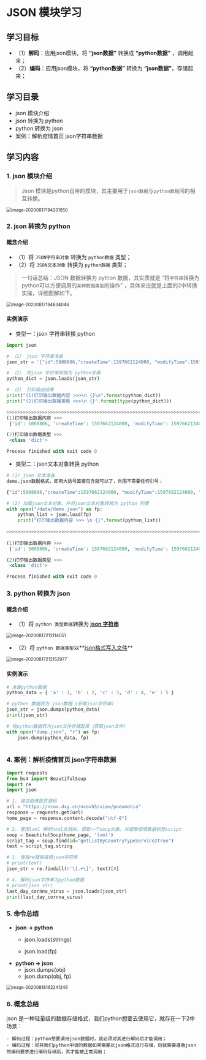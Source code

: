 # JSON 模块学习

## 学习目标

- （1）**解码**：应用json模块，将 **“json数据”** 转换成 **“python数据”** ，调用起来；
- （2）**编码**：应用json模块，将 **“python数据”** 转换为 **“json数据”**，存储起来；



## 学习目录

- json 模块介绍
- json 转换为 python
- python 转换为 json
- 案例：解析疫情首页 json字符串数据



## 学习内容

### 1. json 模块介绍

> Json 模块是python自带的模块，其主要用于`json数据`与`python数据`间的相互转换。

<img src=".\images\image-20200817194201850.png" alt="image-20200817194201850" style="zoom:80%;" />

### 2. json 转换为 python

#### 概念介绍

- （1）将 `JSON字符串对象` 转换为 `python数据` 类型；
- （2）将 `JSON文本对象` 转换为 `python数据` 类型；

> 一句话总结：JSON 数据转换为 python 数据，其实质就是 “将`字符串`转换为python可以方便调用的`某种数据类型`的操作” ，具体来说就是上面的2中转换实操，详细图解如下。

<img src=".\images\image-20200817194834046.png" alt="image-20200817194834046" style="zoom:80%;" />

#### 实例演示

- 类型一：json 字符串转换 python

```python
import json

# （1） json 字符串准备
json_str = '{"id":5008806,"createTime":1597662124000, "modifyTime":1597662124000, "tags":"0","countryType":2,"continents":"北美洲","provinceId":"8","provinceName":"美国"}'

# （2） 将json 字符串转换为 python字典
python_dict = json.loads(json_str)

# （3） 打印输出结果
print("(1)打印输出数据内容 >>>\n {}\n".format(python_dict))
print("(2)打印输出数据类型 >>>\n {}".format(type(python_dict)))

>>>>>>>>>>>>>>>>>>>>>>>>>>>>>>>>>>>>>>>>>>>>>>>>>>>>>>>>>>>>>>>>>>>>>>>>>>>>>>>>>>>>>>>>
(1)打印输出数据内容 >>>
 {'id': 5008806, 'createTime': 1597662124000, 'modifyTime': 1597662124000, 'tags': '0', 'countryType': 2, 'continents': '北美洲', 'provinceId': '8', 'provinceName': '美国'}

(2)打印输出数据类型 >>>
 <class 'dict'>

Process finished with exit code 0

```



- 类型二：json文本对象转换 python 

```python
# (1) json 文本准备
demo.json数据格式，即用大括号直接包含就可以了，外围不需要任何引号；

{"id":5008806,"createTime":1597662124000, "modifyTime":1597662124000, "tags":"0","countryType":2,"continents":"北美洲","provinceId":"8","provinceName":"美国"}

# (2) 加载json文本对象，并将json文本对象转换为 python 列表
with open("/data/demo.json") as fp:
    python_list = json.load(fp)
    print("打印输出数据内容 >>> \n {}".format(python_list))
    
>>>>>>>>>>>>>>>>>>>>>>>>>>>>>>>>>>>>>>>>>>>>>>>>>>>>>>>>>>>>>>>>>>>>>>>>>>>>>>>>>>>>>
    
(1)打印输出数据内容 >>>
 {'id': 5008806, 'createTime': 1597662124000, 'modifyTime': 1597662124000, 'tags': '0', 'countryType': 2, 'continents': '北美洲', 'provinceId': '8', 'provinceName': '美国'}

(2)打印输出数据类型 >>>
 <class 'dict'>

Process finished with exit code 0
```



### 3. python 转换为 json

#### 概念介绍

- （1）将 `python 类型数据`转换为 **<u>json 字符串</u>**

<img src=".\images\image-20200817212114051.png" alt="image-20200817212114051" style="zoom:80%;" />

- （2）将 `python 数据类型`以**<u>json格式写入文件</u>**

<img src=".\images\image-20200817212152977.png" alt="image-20200817212152977" style="zoom:80%;" />

#### 实例演示

```python
# 准备python数据
python_data = { 'a' : 1, 'b' : 2, 'c' : 3, 'd' : 4, 'e' : 5 } 

# python 数据转为 json数据 (获取json字符串)
json_str = json.dumps(python_data)
print(json_str)

# 将python数据转为json文件存储起来（获取json文件）
with open("dump.json", "r") as fp:
    json.dump(python_data, fp) 



```

### 4. 案例：解析疫情首页 json字符串数据

```python
import requests
from bs4 import BeautifulSoup
import re
import json

# 1. 请求疫情首页源码
url = "https://ncov.dxy.cn/ncovh5/view/pneumonia"
response = requests.get(url)
home_page = response.content.decode("utf-8")

# 2. 使用lxml 解析html文档树，获取一个soup对象，并提取疫情数据标签script
soup = BeautifulSoup(home_page, 'lxml')
script_tag = soup.find(id="getListByCountryTypeService2true")
text = script_tag.string

# 3. 使用re提取疫情json字符串
# print(text)
json_str = re.findall(r'\[.+\]', text)[0]

# 4. 解码json字符串为python数据
# print(json_str)
last_day_cornna_virus = json.loads(json_str)
print(last_day_cornna_virus)
```



### 5. 命令总结

- **json -> python**
  - json.loads(strings)

  - json.load(fp)
- **python -> json**
  - json.dumps(obj)
  - json.dump(obj, fp)

<img src="images\image-20200818162241246.png" alt="image-20200818162241246" style="zoom:80%;" />

### 6. 概念总结

json 是一种轻量级的数据存储格式，我们python想要去使用它，就存在一下2中场景：

	- 解码过程：python想要调用json数据时，就必须对其进行解码后才能调用；
	- 编码过程：同样我们python中调的数据如果需要以json格式进行存储，则就需要遵循json的编码要求进行编码存储后，其才能被正常调用；